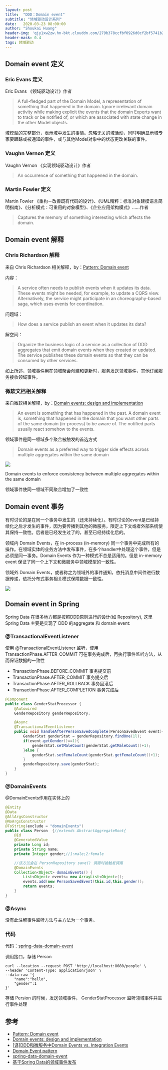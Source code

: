 ```yaml
---
layout: post
title:  "DDD：Domain event"
subtitle: "领域驱动设计系列"
date:   2020-03-23 08:00:00
author: "Shoukai Huang"
header-img: 'qjy1xw2zw.hn-bkt.clouddn.com/279b378ccfbf0926d0cf2bf5741b29ea.jpg'
header-mask: 0.4
tags: 领域驱动
---
```



## Domain event 定义

### Eric Evans 定义

Eric Evans 《领域驱动设计》作者

> A full-fledged part of the Domain Model, a representation of something that happened in the domain. Ignore irrelevant domain activity while making explicit the events that the domain Experts want to track or be notified of, or which are associated with state change in the other Model objects.

域模型的完整部分，表示域中发生的事情。忽略无关的域活动，同时明确显示域专家要跟踪或被通知的事件，或与其他Model对象中的状态更改关联的事件。

### Vaughn Vernon 定义

Vaughn Vernon 《实现领域驱动设计》作者

> An occurrence of something that happened in the domain.

### Martin Fowler 定义

Martin Fowler 《重构－改善既有代码的设计》、《UML精粹：标准对象建模语言简明指南》、《分析模式：可重用的对象模型》、《企业应用架构模式》……作者

> Captures the memory of something interesting which affects the domain.

## Domain event 解释

### Chris Richardson 解释

来自 Chris Richardson 相关解释，by：[Pattern: Domain event](https://microservices.io/patterns/data/domain-event.html) 

内容：

>A service often needs to publish events when it updates its data. These events might be needed, for example, to update a CQRS view. Alternatively, the service might participate in an choreography-based saga, which uses events for coordination.

问题域：

>How does a service publish an event when it updates its data?

解空间：

>Organize the business logic of a service as a collection of DDD aggregates that emit domain events when they created or updated. The service publishes these domain events so that they can be consumed by other services.

如上所述，领域事件用在领域聚会创建和更新时，服务发送领域事件，其他订阅服务接收领域事件。

### 微软文档相关解释

来自微软相关解释，by：[Domain events: design and implementation](https://docs.microsoft.com/en-us/dotnet/architecture/microservices/microservice-ddd-cqrs-patterns/domain-events-design-implementation)

> An event is something that has happened in the past. A domain event is, something that happened in the domain that you want other parts of the same domain (in-process) to be aware of. The notified parts usually react somehow to the events.

领域事件是同一领域多个聚合被触发的首选方式

> Domain events as a preferred way to trigger side effects across multiple aggregates within the same domain

![](http://qjy1xw2zw.hn-bkt.clouddn.com/711026ada4e13c588a2fe83075f0901d.jpg)

Domain events to enforce consistency between multiple aggregates within the same domain

领域事件使同一领域不同聚合增加了一致性

## Domain event 事务

有时讨论的是在同一个事务中发生的（还未持续化）。有时讨论的event是已经持续化之后才发生的事件，因为要传播到其他的微服务，限定上下文或者外部系统使其保持一致性。后者是已经发生过了的，甚至已经持续化后的。

领域内 Domain Events，在 in-process (in-memory) 同一个事务中完成所有的操作。在领域实体的业务方法中发布事件，在多个handler中处理这个事件，但是必须是同一事务。Domain Events 作为一种模式不总是适用的。但是 in-memory event 保证了同一个上下文和微服务中领域模型的一致性。

领域外 Domain Events，或者称之为领域外的事件通知，依托消息中间件进行数据传递，依托分布式事务相关模式保障数据一致性。

![](http://qjy1xw2zw.hn-bkt.clouddn.com/88d2dc2d0ccf1d20f14b03fc1f48c740.jpg)


## Domain event in Spring

Spring Data 在很多地方都是按照DDD原则进行的设计(如 Repository), 这里 Spring Data 主要是实现了 DDD 的aggregate 和 domain event:

### @TransactionalEventListener

使用 @TransactionalEventListener 监听，使用 TransactionPhase.AFTER_COMMIT 可在事务完成后，再执行事件监听方法，从而保证数据的一致性

* TransactionPhase.BEFORE_COMMIT 事务提交前
* TransactionPhase.AFTER_COMMIT 事务提交后
* TransactionPhase.AFTER_ROLLBACK 事务回滚后
* TransactionPhase.AFTER_COMPLETION 事务完成后

```JAVA
@Component
public class GenderStatProcessor {
    @Autowired
    GenderRepository genderRepository;

    @Async
    @TransactionalEventListener
    public void handleAfterPersonSavedComplete(PersonSavedEvent event){
        GenderStat genderStat = genderRepository.findOne(1l);
        if(event.getGender()==1){
            genderStat.setMaleCount(genderStat.getMaleCount()+1);
        }else {
            genderStat.setFemaleCount(genderStat.getFemaleCount()+1);
        }
        genderRepository.save(genderStat);
    }
}
```

### @DomainEvents

@DomainEvents作用在实体上的

```JAVA
@Entity
@Data
@AllArgsConstructor
@NoArgsConstructor
@ToString(exclude = "domainEvents")
public class Person  {//extends AbstractAggregateRoot{
    @Id
    @GeneratedValue
    private Long id;
    private String name;
    private Integer gender;//1:male;2:female

    //该方法会在 PersonRepository save() 调用时被触发调用
    @DomainEvents
    Collection<Object> domainEvents() {
        List<Object> events= new ArrayList<Object>();
        events.add(new PersonSavedEvent(this.id,this.gender));
        return events;
    }
}
```

### @Async

没有此注解事件监听方法与主方法为一个事务。

### 代码

代码：[spring-data-domain-event](https://github.com/shoukai/tools-journey/tree/master/spring-data-domain-event)

调用接口，存储 Person

```SHELL
curl --location --request POST 'http://localhost:8080/people' \
--header 'Content-Type: application/json' \
--data-raw '{
    "name":"hello",
    "gender":1
}'
```

存储 Persion 的时候，发送领域事件， GenderStatProcessor 监听领域事件并进行事件处理

## 参考

* [Pattern: Domain event](https://microservices.io/patterns/data/domain-event.html)
* [Domain events: design and implementation](https://docs.microsoft.com/en-us/dotnet/architecture/microservices/microservice-ddd-cqrs-patterns/domain-events-design-implementation)
* [[译]DDD和微服务中Domain Events vs. Integration Events](http://www.ichub.com/portal/article/index/id/1623/cid/34.html)
* [Domain Event pattern](https://badia-kharroubi.gitbooks.io/microservices-architecture/content/patterns/tactical-patterns/domain-event-pattern.html)
* [spring-data-domain-event](https://github.com/wiselyman/spring-data-domain-event)
* [基于Spring Data的领域事件发布](https://segmentfault.com/a/1190000022237108)




